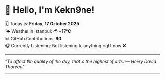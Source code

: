 # 👋 Hello, I'm Kekn9ne!

🗓️ Today is: **Friday, 17 October 2025**  
🌤️ Weather in Istanbul: **⛅️  +17°C**  
📊 GitHub Contributions: **90**  
🎧 Currently Listening: Not listening to anything right now ❌

---

_"To affect the quality of the day, that is the highest of arts. — *Henry David Thoreau*"_

---
